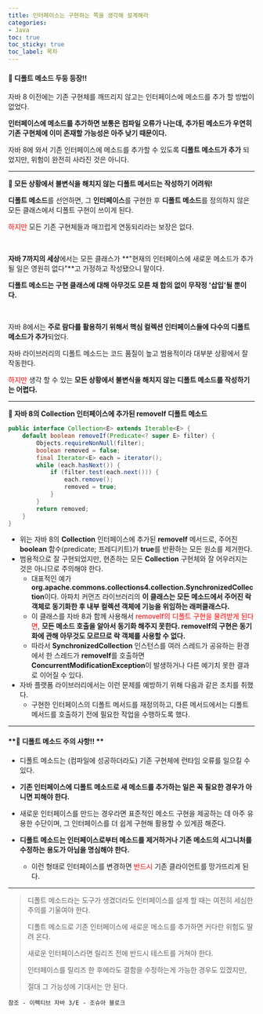 ```yaml
---
title: 인터페이스는 구현하는 쪽을 생각해 설계해라
categories:
- Java
toc: true
toc_sticky: true
toc_label: 목차
---
```




#### 🔗 디폴트 메소드 두둥 등장!!

자바 8 이전에는 기존 구현체를 깨뜨리지 않고는 인터페이스에 메소드를 추가 할 방법이 없었다.

**인터페이스에 메소드를 추가하면 보통은 컴파일 오류가 나는데, 추가된 메소드가 우연히 기존 구현체에 이미 존재할 가능성은 아주 낮기 때문이다.**

자바 8에 와서 기존 인터페이스에 메소드를 추가할 수 있도록 **디폴트 메소드가 추가** 되었지만, 위험이 완전히 사라진 것은 아니다.



<hr>



**💎 모든 상황에서 불변식을 해치지 않는 디폴트 메서드는 작성하기 어려워!**

**디폴트 메소드**를 선언하면, 그 **인터페이스**를 구현한 후 **디폴트 메소드**를 정의하지 않은 모든 클래스에서 디폴트 구현이 쓰이게 된다.

<span style="color:red;">하지만</span> 모든 기존 구현체들과 매끄럽게 연동되리라는 보장은 없다.

<br>

**자바 7까지의 세상**에서는 모든 클래스가 **"현재의 인터페이스에 새로운 메소드가 추가될 일은 영원히 없다"**고 가정하고 작성됐으니 말이다.

**디폴트 메소드는 구현 클래스에 대해 아무것도 모른 채 합의 없이 무작정 '삽입'될 뿐이다.**



<br>

자바 8에서는 **주로 람다를 활용하기 위해서 핵심 컬렉션 인터페이스들에 다수의 디폴트 메소드가 추가**되었다.

자바 라이브러리의 디폴트 메소드는 코드 품질이 높고 범용적이라 대부분 상황에서 잘 작동한다.

<span style="color:red;">하지만</span> 생각 할 수 있는 **모든 상황에서 불변식을 해치지 않는 디폴트 메소드를 작성하기는 어렵다.**



<hr>



**💎 자바 8의 Collection 인터페이스에 추가된 removeIf 디폴트 메소드**

```java
public interface Collection<E> extends Iterable<E> {
    default boolean removeIf(Predicate<? super E> filter) {
        Objects.requireNonNull(filter);
        boolean removed = false;
        final Iterator<E> each = iterator();
        while (each.hasNext()) {
            if (filter.test(each.next())) {
                each.remove();
                removed = true;
            }
        }
        return removed;
    }
}
```

- 위는 자바 8의 **Collection** 인터페이스에 추가된 **removeIf** 메서드로, 주어진 **boolean** 함수(predicate; 프레디키트)가 **true**를 반환하는 모든 원소를 제거한다.
- 범용적으로 잘 구현되었지만, 현존하는 모든 **Collection** 구현체와 잘 어우러지는 것은 아니므로 주의해야 한다.
  - 대표적인 예가 **org.apache.commons.collections4.collection.SynchronizedCollection**이다. 
    아파치 커먼즈 라이브러리의 **이 클래스는 모든 메소드에서 주어진 락 객체로 동기화한 후 내부 컬렉션 객체에 기능을 위임하는 래퍼클래스다.**
  - 이 클래스를 자바 8과 함께 사용해서 <span style="color:red;">removeIf의 디폴트 구현을 물려받게 된다면</span>, **모든 메소드 호출을 알아서 동기화 해주지 못한다. removeIf의 구현은 동기화에 관해 아무것도 모르므로 락 객체를 사용할 수 없다.**
  - 따라서 **SynchronizedCollection** 인스턴스를 여러 스레드가 공유하는 환경에서 한 스레드가 **removeIf**를 호출하면 **ConcurrentModificationException**이 발생하거나 다른 예기치 못한 결과로 이어질 수 있다.
- 자바 플랫폼 라이브러리에서는 이런 문제를 예방하기 위해 다음과 같은 조치를 취했다.
  - 구현한 인터페이스의 디폴트 메서드를 재정의하고, 다른 메서드에서는 디폴트 메서드를 호출하기 전에 필요한 작업을 수행하도록 했다.

<hr>



#### **💎 디폴트 메소드 주의 사항!! **

* 디폴트 메소드는 (컴파일에 성공하더라도) 기존 구현체에 런타임 오류를 일으킬 수 있다.

* **기존 인터페이스에 디폴트 메소드로 새 메소드를 추가하는 일은 꼭 필요한 경우가 아니면 피해야 한다.**
* 새로운 인터페이스를 만드는 경우라면 표준적인 메소드 구현을 제공하는 데 아주 유용한 수단이며, 그 인터페이스를 더 쉽게 구현해 활용할 수 있게끔 해준다.
* **디폴트 메소드는 인터페이스로부터 메소드를 제거하거나 기존 메소드의 시그니처를 수정하는 용도가 아님을 명심해야 한다.**
  * 이런 형태로 인터페이스를 변경하면 <span style="color:red;">반드시</span> 기존 클라이언트를 망가뜨리게 된다.



<hr>





> 디폴트 메소드라는 도구가 생겼더라도 인터페이스를 설계 할 때는 여전히 세심한 주의를 기울여야 한다.
>
> 디폴트 메소드로 기존 인터페이스에 새로운 메소드를 추가하면 커다란 위험도 딸려 온다.
>
> 새로운 인터페이스라면 릴리즈 전에 반드시 테스트를 거쳐야 한다.
>
> 인터페이스를 릴리즈 한 후에라도 결함을 수정하는게 가능한 경우도 있겠지만, 
>
> 절대 그 가능성에 기대서는 안 된다.



```
참조 - 이펙티브 자바 3/E - 조슈아 블로크
```

